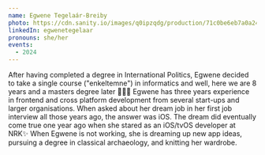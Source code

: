```yaml
---
name: Egwene Tegelaár-Breiby
photo: https://cdn.sanity.io/images/q0ipzqdg/production/71c0be6eb7a0a248b6daab9a118059017b606a9c-1080x1080.jpg
linkedIn: egwenetegelaar
pronouns: she/her
events:
  - 2024
---
```


After having completed a degree in International Politics, Egwene decided to take a single course ("enkeltemne") in informatics and well, here we are 8 years and a masters degree later 👩🏻‍💻 Egwene has three years experience in frontend and cross platform development from several start-ups and larger organisations. When asked about her dream job in her first job interview all those years ago, the answer was iOS. The dream did eventually come true one year ago when she stared as an iOS/tvOS developer at NRK✨ When Egwene is not working, she is dreaming up new app ideas, pursuing a degree in classical archaeology, and knitting her wardrobe.

